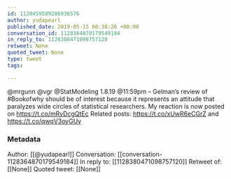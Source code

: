 ```yaml
---
id: 1128459589286936576
author: yudapearl
published_date: 2019-05-15 00:38:26 +00:00
conversation_id: 1128364870179549184
in_reply_to: 1128380471098757120
retweet: None
quoted_tweet: None
type: tweet
tags:

---
```


@mrgunn @vgr @StatModeling 1.8.19 @11:59pm – Gelman’s review of #Bookofwhy should be of
interest because it represents an attitude that paralyzes
wide circles of statistical researchers. My reaction
is now posted on https://t.co/mRyDcgQtEc Related posts:
https://t.co/xUwR6eCGrZ and https://t.co/qwqV3oyGUy

### Metadata

Author: [[@yudapearl]]
Conversation: [[conversation-1128364870179549184]]
In reply to: [[1128380471098757120]]
Retweet of: [[None]]
Quoted tweet: [[None]]
